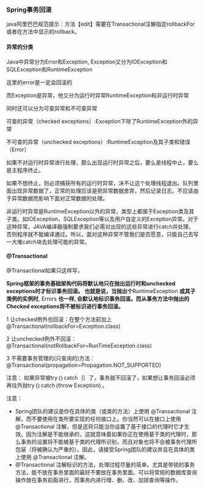### Spring事务回滚

java阿里巴巴规范提示：方法【edit】需要在Transactional注解指定rollbackFor或者在方法中显示的rollback。

#### 异常的分类

Java中异常分为Error和Exception, Exception又分为IOException和SQLException和RuntimeException

这里的error是一定会回滚的

而Exception是异常，他又分为运行时异常RuntimeException和非运行时异常

同时还可以分为可查异常和不可查异常      

可查的异常（checked exceptions）:Exception下除了RuntimeException外的异常

不可查的异常（unchecked exceptions）:RuntimeException及其子类和错误（Error）

 

如果不对运行时异常进行处理，那么出现运行时异常之后，要么是线程中止，要么是主程序终止。 

如果不想终止，则必须捕获所有的运行时异常，决不让这个处理线程退出。队列里面出现异常数据了，正常的处理应该是把异常数据舍弃，然后记录日志。不应该由于异常数据而影响下面对正常数据的处理。

 

非运行时异常是RuntimeException以外的异常，类型上都属于Exception类及其子类。如IOException、SQLException等以及用户自定义的Exception异常。对于这种异常，JAVA编译器强制要求我们必需对出现的这些异常进行catch并处理，否则程序就不能编译通过。所以，面对这种异常不管我们是否愿意，只能自己去写一大堆catch块去处理可能的异常。

 

#### @Transactional 

@Transactional如果只这样写，

**Spring框架的事务基础架构代码将默认地只在抛出运行时和unchecked exceptions时才标识事务回滚。 也就是说，当抛出个**RuntimeException **或其子类例的实例时**, Errors **也一样, 会默认地标识事务回滚。而从事务方法中抛出的Checked exceptions将不被标识进行事务回滚。**

1 让checked例外也回滚：在整个方法前加上 @Transactional(rollbackFor=Exception.class)

2 让unchecked例外不回滚： @Transactional(notRollbackFor=RunTimeException.class)

3 不需要事务管理的(只查询的)方法：@Transactional(propagation=Propagation.NOT_SUPPORTED)

注意： 如果异常被try｛｝catch｛｝了，事务就不回滚了，如果想让事务回滚必须再往外抛try｛｝catch｛throw Exception｝。

 

注意：

- Spring团队的建议是你在具体的类（或类的方法）上使用     @Transactional 注解，而不要使用在类所要实现的任何接口上。你当然可以在接口上使用 @Transactional     注解，但是这将只能当你设置了基于接口的代理时它才生效。因为注解是不能继承的，这就意味着如果你正在使用基于类的代理时，那么事务的设置将不能被基于类的代理所识别，而且对象也将不会被事务代理所包装（将被确认为严重的）。因此，请接受Spring团队的建议并且在具体的类上使用     @Transactional 注解。
- @Transactional     注解标识的方法，处理过程尽量的简单。尤其是带锁的事务方法，能不放在事务里面的最好不要放在事务里面。可以将常规的数据库查询操作放在事务前面进行，而事务内进行增、删、改、加锁查询等操作。

